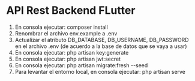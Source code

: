 # API Rest Backend FLutter

1. En consola ejecutar: composer install
2. Renombrar el archivo env.example a .env
3. Actualizar el atributo DB_DATABASE, DB_USERNAME, DB_PASSWORD en el archivo .env (de acuerdo a la base de datos que se vaya a usar)
4. En consola ejecutar: php artisan key:generate
5. En consola ejecutar: php artisan jwt:secret
6. En consola ejecutar: php artisan migrate:fresh --seed
7. Para levantar el entorno local, en consola ejecutar: php artisan serve